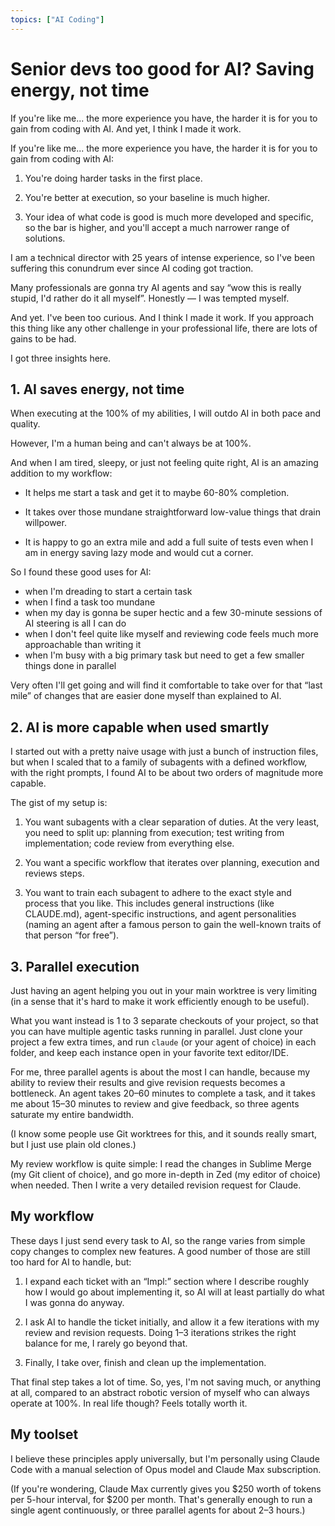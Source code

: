 ```yaml
---
topics: ["AI Coding"]
---
```


# Senior devs too good for AI? Saving energy, not time

<x-summary>
    If you're like me... the more experience you have, the harder it is for you to gain from coding with AI. And yet, I think I made it work.
</x-summary>

If you're like me... the more experience you have, the harder it is for you to gain from coding with AI:

1. You're doing harder tasks in the first place.

2. You're better at execution, so your baseline is much higher.

3. Your idea of what code is good is much more developed and specific, so the bar is higher, and you'll accept a much narrower range of solutions.

I am a technical director with 25 years of intense experience, so I've been suffering this conundrum ever since AI coding got traction.

Many professionals are gonna try AI agents and say “wow this is really stupid, I'd rather do it all myself”. Honestly — I was tempted myself.

And yet. I've been too curious. And I think I made it work. If you approach this thing like any other challenge in your professional life, there are lots of gains to be had.

I got three insights here.


## 1. AI saves energy, not time

When executing at the 100% of my abilities, I will outdo AI in both pace and quality.

However, I'm a human being and can't always be at 100%.

And when I am tired, sleepy, or just not feeling quite right, AI is an amazing addition to my workflow:

- It helps me start a task and get it to maybe 60-80% completion.

- It takes over those mundane straightforward low-value things that drain willpower.

- It is happy to go an extra mile and add a full suite of tests even when I am in energy saving lazy mode and would cut a corner.

So I found these good uses for AI:

- when I'm dreading to start a certain task
- when I find a task too mundane
- when my day is gonna be super hectic and a few 30-minute sessions of AI steering is all I can do
- when I don't feel quite like myself and reviewing code feels much more approachable than writing it
- when I'm busy with a big primary task but need to get a few smaller things done in parallel

Very often I'll get going and will find it comfortable to take over for that “last mile” of changes that are easier done myself than explained to AI.


## 2. AI is more capable when used smartly

I started out with a pretty naive usage with just a bunch of instruction files, but when I scaled that to a family of subagents with a defined workflow, with the right prompts, I found AI to be about two orders of magnitude more capable.

The gist of my setup is:

1. You want subagents with a clear separation of duties. At the very least, you need to split up: planning from execution; test writing from implementation; code review from everything else.

2. You want a specific workflow that iterates over planning, execution and reviews steps.

3. You want to train each subagent to adhere to the exact style and process that you like. This includes general instructions (like CLAUDE.md), agent-specific instructions, and agent personalities (naming an agent after a famous person to gain the well-known traits of that person “for free”).


## 3. Parallel execution

Just having an agent helping you out in your main worktree is very limiting (in a sense that it's hard to make it work efficiently enough to be useful).

What you want instead is 1 to 3 separate checkouts of your project, so that you can have multiple agentic tasks running in parallel. Just clone your project a few extra times, and run `claude` (or your agent of choice) in each folder, and keep each instance open in your favorite text editor/IDE.

For me, three parallel agents is about the most I can handle, because my ability to review their results and give revision requests becomes a bottleneck. An agent takes 20–60 minutes to complete a task, and it takes me about 15–30 minutes to review and give feedback, so three agents saturate my entire bandwidth.

(I know some people use Git worktrees for this, and it sounds really smart, but I just use plain old clones.)

My review workflow is quite simple: I read the changes in Sublime Merge (my Git client of choice), and go more in-depth in Zed (my editor of choice) when needed. Then I write a very detailed revision request for Claude.


## My workflow

These days I just send every task to AI, so the range varies from simple copy changes to complex new features. A good number of those are still too hard for AI to handle, but:

1. I expand each ticket with an “Impl:” section where I describe roughly how I would go about implementing it, so AI will at least partially do what I was gonna do anyway.

2. I ask AI to handle the ticket initially, and allow it a few iterations with my review and revision requests. Doing 1–3 iterations strikes the right balance for me, I rarely go beyond that.

3. Finally, I take over, finish and clean up the implementation.

That final step takes a lot of time. So, yes, I'm not saving much, or anything at all, compared to an abstract robotic version of myself who can always operate at 100%. In real life though? Feels totally worth it.


## My toolset

I believe these principles apply universally, but I'm personally using Claude Code with a manual selection of Opus model and Claude Max subscription.

(If you're wondering, Claude Max currently gives you $250 worth of tokens per 5-hour interval, for $200 per month. That's generally enough to run a single agent continuously, or three parallel agents for about 2–3 hours.)

